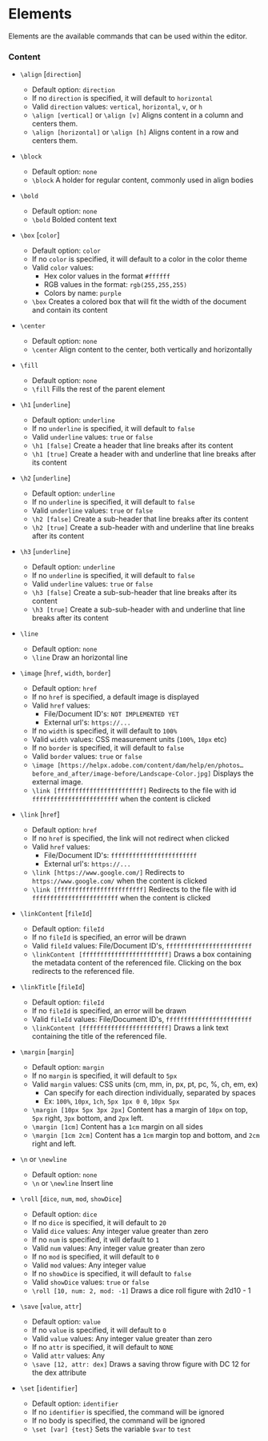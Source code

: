 # Elements
Elements are the available commands that can be used within the editor.
### Content 
* `\align` [`direction`]
    - Default option: `direction`
    - If no `direction` is specified, it will default to `horizontal`
    - Valid `direction` values: `vertical`, `horizontal`, `v`, or `h`
    - `\align [vertical]` or `\align [v]` Aligns content in a column and centers them.
    - `\align [horizontal]` or `\align [h]` Aligns content in a row and centers them.


* `\block`
    - Default option: `none`
    - `\block` A holder for regular content, commonly used in align bodies


* `\bold`
    - Default option: `none`
    - `\bold` Bolded content text


* `\box` [`color`]
    - Default option: `color`
    - If no `color` is specified, it will default to a color in the color theme
    - Valid `color` values: 
        - Hex color values in the format `#ffffff`
        - RGB values in the format: `rgb(255,255,255)`
        - Colors by name: `purple`
    - `\box` Creates a colored box that will fit the width of the document and contain its content


* `\center`
    - Default option: `none`
    - `\center` Align content to the center, both vertically and horizontally


* `\fill`
    - Default option: `none`
    - `\fill` Fills the rest of the parent element


* `\h1` [`underline`]
    - Default option: `underline`
    - If no `underline` is specified, it will default to `false`
    - Valid `underline` values: `true` or `false`
    - `\h1 [false]` Create a header that line breaks after its content
    - `\h1 [true]` Create a header with and underline that line breaks after its content


* `\h2` [`underline`]
    - Default option: `underline`
    - If no `underline` is specified, it will default to `false`
    - Valid `underline` values: `true` or `false`
    - `\h2 [false]` Create a sub-header that line breaks after its content
    - `\h2 [true]` Create a sub-header with and underline that line breaks after its content


* `\h3` [`underline`]
    - Default option: `underline`
    - If no `underline` is specified, it will default to `false`
    - Valid `underline` values: `true` or `false`
    - `\h3 [false]` Create a sub-sub-header that line breaks after its content
    - `\h3 [true]` Create a sub-sub-header with and underline that line breaks after its content


* `\line`
    - Default option: `none`
    - `\line` Draw an horizontal line


* `\image` [`href`, `width`, `border`]
    - Default option: `href`
    - If no `href` is specified, a default image is displayed
    - Valid `href` values:
        - File/Document ID's: `NOT IMPLEMENTED YET`
        - External url's: `https://...`
    - If no `width` is specified, it will default to `100%`
    - Valid `width` values: CSS measurement units (`100%`, `10px` etc)
    - If no `border` is specified, it will default to `false`
    - Valid `border` values: `true` or `false`
    - `\image [https://helpx.adobe.com/content/dam/help/en/photos…before_and_after/image-before/Landscape-Color.jpg]` Displays the external image.
    - `\link [ffffffffffffffffffffffff]` Redirects to the file with id `ffffffffffffffffffffffff` when the content is clicked


* `\link` [`href`]
    - Default option: `href`
    - If no `href` is specified, the link will not redirect when clicked
    - Valid `href` values:
        - File/Document ID's: `ffffffffffffffffffffffff`
        - External url's: `https://...`
    - `\link [https://www.google.com/]` Redirects to `https://www.google.com/` when the content is clicked
    - `\link [ffffffffffffffffffffffff]` Redirects to the file with id `ffffffffffffffffffffffff` when the content is clicked


* `\linkContent` [`fileId`]
    - Default option: `fileId`
    - If no `fileId` is specified, an error will be drawn
    - Valid `fileId` values: File/Document ID's, `ffffffffffffffffffffffff`
    - `\linkContent [ffffffffffffffffffffffff]` Draws a box containing the metadata content of the referenced file. Clicking on the box redirects to the referenced file.


* `\linkTitle` [`fileId`]
    - Default option: `fileId`
    - If no `fileId` is specified, an error will be drawn
    - Valid `fileId` values: File/Document ID's, `ffffffffffffffffffffffff`
    - `\linkContent [ffffffffffffffffffffffff]` Draws a link text containing the title of the referenced file.


* `\margin` [`margin`]
    - Default option: `margin`
    - If no `margin` is specified, it will default to `5px`
    - Valid `margin` values: CSS units (cm, mm, in, px, pt, pc, %, ch, em, ex)
        - Can specify for each direction individually, separated by spaces
        - Ex: `100%`, `10px`, `1ch`, `5px 1px 0 0`, `10px 5px`
    - `\margin [10px 5px 3px 2px]` Content has a margin of `10px` on top, `5px` right, `3px` bottom, and `2px` left.
    - `\margin [1cm]` Content has a `1cm` margin on all sides
    - `\margin [1cm 2cm]` Content has a `1cm` margin top and bottom, and `2cm` right and left.


* `\n` or `\newline`
    - Default option: `none`
    - `\n` or `\newline` Insert line


* `\roll` [`dice`, `num`, `mod`, `showDice`]
    - Default option: `dice`
    - If no `dice` is specified, it will default to `20`
    - Valid `dice` values: Any integer value greater than zero
    - If no `num` is specified, it will default to `1`
    - Valid `num` values: Any integer value greater than zero
    - If no `mod` is specified, it will default to `0`
    - Valid `mod` values: Any integer value
    - If no `showDice` is specified, it will default to `false`
    - Valid `showDice` values: `true` or `false`
    - `\roll [10, num: 2, mod: -1]` Draws a dice roll figure with 2d10 - 1


* `\save` [`value`, `attr`]
    - Default option: `value`
    - If no `value` is specified, it will default to `0`
    - Valid `value` values: Any integer value greater than zero
    - If no `attr` is specified, it will default to `NONE`
    - Valid `attr` values: Any
    - `\save [12, attr: dex]` Draws a saving throw figure with DC 12 for the dex attribute


* `\set` [`identifier`]
    - Default option: `identifier`
    - If no `identifier` is specified, the command will be ignored
    - If no body is specified, the command will be ignored
    - `\set [var] {test}` Sets the variable `$var` to `test`